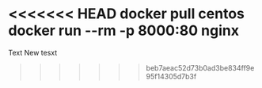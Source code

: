 <<<<<<< HEAD
docker pull centos
docker run --rm -p 8000:80 nginx
=======
Text
New tesxt
>>>>>>> beb7aeac52d73b0ad3be834ff9e95f14305d7b3f
